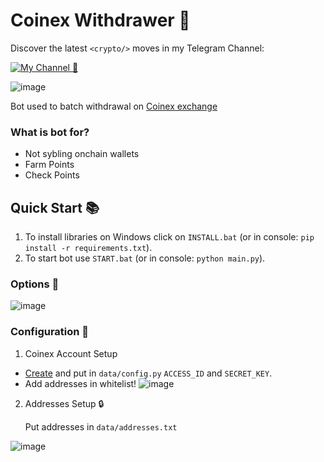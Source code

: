 # Coinex Withdrawer 🔹


Discover the latest `<crypto/>` moves in my Telegram Channel:

[![My Channel 🥰](https://img.shields.io/badge/Web3_Enjoyer_|_Subscribe_🥰-0A66C2?style=for-the-badge&logo=telegram&logoColor=white)](https://t.me/web3_enjoyer_club) 

![image](https://github.com/MsLolita/Coinex-withdrawer/assets/58307006/7199632c-186b-46f4-9a8c-cb254829a78d)

Bot used to batch withdrawal on [Coinex exchange](https://www.coinex.com/register?refer_code=uy4wg)


### What is bot for?
   - Not sybling onchain wallets
   - Farm Points
   - Check Points


## Quick Start 📚
   1. To install libraries on Windows click on `INSTALL.bat` (or in console: `pip install -r requirements.txt`).
   2. To start bot use `START.bat` (or in console: `python main.py`).

### Options 📧

![image](https://github.com/MsLolita/Coinex-withdrawer/assets/58307006/8eb5b9ab-e615-4303-9a49-5d49425fd690)

### Configuration 📧

1. Coinex Account Setup
 - [Create](https://www.coinex.com/en/apikey) and put in `data/config.py` `ACCESS_ID` and `SECRET_KEY`. 
 - Add addresses in whitelist!
![image](https://github.com/MsLolita/Coinex-withdrawer/assets/58307006/98b3b03c-56b7-46ce-88e1-772e2331776d)

2. Addresses Setup 🔒

   Put addresses in `data/addresses.txt`
   
![image](https://github.com/MsLolita/Coinex-withdrawer/assets/58307006/ccc86fa4-130b-4752-9c4e-db6c22834fe2)
